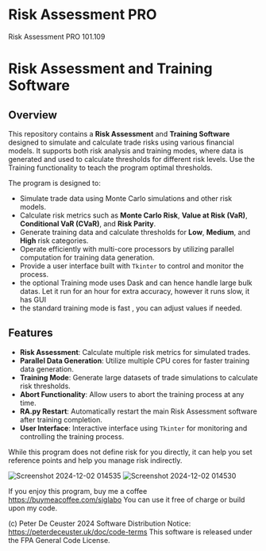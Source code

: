 # Risk Assessment PRO
Risk Assessment PRO 101.109

# Risk Assessment and Training Software 

## Overview

This repository contains a **Risk Assessment** and **Training Software** designed to simulate and calculate trade risks using various financial models. It supports both risk analysis and training modes, where data is generated and used to calculate thresholds for different risk levels. Use the Training functionality to teach the program optimal thresholds.

The program is designed to:
- Simulate trade data using Monte Carlo simulations and other risk models.
- Calculate risk metrics such as **Monte Carlo Risk**, **Value at Risk (VaR)**, **Conditional VaR (CVaR)**, and **Risk Parity**.
- Generate training data and calculate thresholds for **Low**, **Medium**, and **High** risk categories.
- Operate efficiently with multi-core processors by utilizing parallel computation for training data generation.
- Provide a user interface built with `Tkinter` to control and monitor the process.
- the optional Training mode uses Dask and can hence handle large bulk datas. Let it run for an hour for extra accuracy, however it runs slow, it has GUI
- the standard training mode is fast , you can adjust values if needed.

## Features

- **Risk Assessment**: Calculate multiple risk metrics for simulated trades.
- **Parallel Data Generation**: Utilize multiple CPU cores for faster training data generation.
- **Training Mode**: Generate large datasets of trade simulations to calculate risk thresholds.
- **Abort Functionality**: Allow users to abort the training process at any time.
- **RA.py Restart**: Automatically restart the main Risk Assessment software after training completion.
- **User Interface**: Interactive interface using `Tkinter` for monitoring and controlling the training process.

While this program does not define risk for you directly, it can help you set reference points and help you manage risk indirectly.
 
![Screenshot 2024-12-02 014535](https://github.com/user-attachments/assets/3505b79b-6f6a-4875-affc-8913041716c4)
![Screenshot 2024-12-02 014530](https://github.com/user-attachments/assets/c01fd6c7-979b-49ba-bb4d-4ac926b62048)

If you enjoy this program, buy me a coffee https://buymeacoffee.com/siglabo
You can use it free of charge or build upon my code. 
 
(c) Peter De Ceuster 2024
Software Distribution Notice: https://peterdeceuster.uk/doc/code-terms 
This software is released under the FPA General Code License.

 
